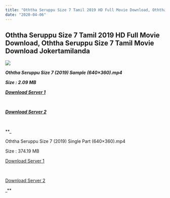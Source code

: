 ```yaml
---
title: "Oththa Seruppu Size 7 Tamil 2019 HD Full Movie Download, Oththa Seruppu Size 7 Tamil Movie Download Jokertamilanda"
date: "2020-04-06"
---
```


## Oththa Seruppu Size 7 Tamil 2019 HD Full Movie Download, Oththa Seruppu Size 7 Tamil Movie Download Jokertamilanda

![](https://images.moviebuff.com/0076a5e9-571d-45eb-925f-1b1a9934ccce?w=1000)

**_Oththa Seruppu Size 7 (2019) Sample (640×360).mp4_**

**_Size : 2.09 MB_**

**_[Download Server 1](http://c1.wetransfer.vip/files/Tamil{a3b04ca4513862e5e6faa05865f310bf9da13080b46bbc045b167bb82cb0d9ff}20Movies/Tamil{a3b04ca4513862e5e6faa05865f310bf9da13080b46bbc045b167bb82cb0d9ff}202019{a3b04ca4513862e5e6faa05865f310bf9da13080b46bbc045b167bb82cb0d9ff}20Movies/Oththa{a3b04ca4513862e5e6faa05865f310bf9da13080b46bbc045b167bb82cb0d9ff}20Seruppu{a3b04ca4513862e5e6faa05865f310bf9da13080b46bbc045b167bb82cb0d9ff}20Size{a3b04ca4513862e5e6faa05865f310bf9da13080b46bbc045b167bb82cb0d9ff}207{a3b04ca4513862e5e6faa05865f310bf9da13080b46bbc045b167bb82cb0d9ff}20(2019)/Oththa{a3b04ca4513862e5e6faa05865f310bf9da13080b46bbc045b167bb82cb0d9ff}20Seruppu{a3b04ca4513862e5e6faa05865f310bf9da13080b46bbc045b167bb82cb0d9ff}20Size{a3b04ca4513862e5e6faa05865f310bf9da13080b46bbc045b167bb82cb0d9ff}207{a3b04ca4513862e5e6faa05865f310bf9da13080b46bbc045b167bb82cb0d9ff}20(2019){a3b04ca4513862e5e6faa05865f310bf9da13080b46bbc045b167bb82cb0d9ff}20Proper{a3b04ca4513862e5e6faa05865f310bf9da13080b46bbc045b167bb82cb0d9ff}20HDRip/Oththa{a3b04ca4513862e5e6faa05865f310bf9da13080b46bbc045b167bb82cb0d9ff}20Seruppu{a3b04ca4513862e5e6faa05865f310bf9da13080b46bbc045b167bb82cb0d9ff}20Size{a3b04ca4513862e5e6faa05865f310bf9da13080b46bbc045b167bb82cb0d9ff}207{a3b04ca4513862e5e6faa05865f310bf9da13080b46bbc045b167bb82cb0d9ff}20(2019){a3b04ca4513862e5e6faa05865f310bf9da13080b46bbc045b167bb82cb0d9ff}20Sample{a3b04ca4513862e5e6faa05865f310bf9da13080b46bbc045b167bb82cb0d9ff}20(640x360).mp4)_**

**_[  
](http://c1.wetransfer.vip/files/Tamil{a3b04ca4513862e5e6faa05865f310bf9da13080b46bbc045b167bb82cb0d9ff}20Movies/Tamil{a3b04ca4513862e5e6faa05865f310bf9da13080b46bbc045b167bb82cb0d9ff}202019{a3b04ca4513862e5e6faa05865f310bf9da13080b46bbc045b167bb82cb0d9ff}20Movies/Oththa{a3b04ca4513862e5e6faa05865f310bf9da13080b46bbc045b167bb82cb0d9ff}20Seruppu{a3b04ca4513862e5e6faa05865f310bf9da13080b46bbc045b167bb82cb0d9ff}20Size{a3b04ca4513862e5e6faa05865f310bf9da13080b46bbc045b167bb82cb0d9ff}207{a3b04ca4513862e5e6faa05865f310bf9da13080b46bbc045b167bb82cb0d9ff}20(2019)/Oththa{a3b04ca4513862e5e6faa05865f310bf9da13080b46bbc045b167bb82cb0d9ff}20Seruppu{a3b04ca4513862e5e6faa05865f310bf9da13080b46bbc045b167bb82cb0d9ff}20Size{a3b04ca4513862e5e6faa05865f310bf9da13080b46bbc045b167bb82cb0d9ff}207{a3b04ca4513862e5e6faa05865f310bf9da13080b46bbc045b167bb82cb0d9ff}20(2019){a3b04ca4513862e5e6faa05865f310bf9da13080b46bbc045b167bb82cb0d9ff}20Proper{a3b04ca4513862e5e6faa05865f310bf9da13080b46bbc045b167bb82cb0d9ff}20HDRip/Oththa{a3b04ca4513862e5e6faa05865f310bf9da13080b46bbc045b167bb82cb0d9ff}20Seruppu{a3b04ca4513862e5e6faa05865f310bf9da13080b46bbc045b167bb82cb0d9ff}20Size{a3b04ca4513862e5e6faa05865f310bf9da13080b46bbc045b167bb82cb0d9ff}207{a3b04ca4513862e5e6faa05865f310bf9da13080b46bbc045b167bb82cb0d9ff}20(2019){a3b04ca4513862e5e6faa05865f310bf9da13080b46bbc045b167bb82cb0d9ff}20Sample{a3b04ca4513862e5e6faa05865f310bf9da13080b46bbc045b167bb82cb0d9ff}20(640x360).mp4)_**

**_[Download Server 2](http://c1.wetransfer.vip/files/Tamil{a3b04ca4513862e5e6faa05865f310bf9da13080b46bbc045b167bb82cb0d9ff}20Movies/Tamil{a3b04ca4513862e5e6faa05865f310bf9da13080b46bbc045b167bb82cb0d9ff}202019{a3b04ca4513862e5e6faa05865f310bf9da13080b46bbc045b167bb82cb0d9ff}20Movies/Oththa{a3b04ca4513862e5e6faa05865f310bf9da13080b46bbc045b167bb82cb0d9ff}20Seruppu{a3b04ca4513862e5e6faa05865f310bf9da13080b46bbc045b167bb82cb0d9ff}20Size{a3b04ca4513862e5e6faa05865f310bf9da13080b46bbc045b167bb82cb0d9ff}207{a3b04ca4513862e5e6faa05865f310bf9da13080b46bbc045b167bb82cb0d9ff}20(2019)/Oththa{a3b04ca4513862e5e6faa05865f310bf9da13080b46bbc045b167bb82cb0d9ff}20Seruppu{a3b04ca4513862e5e6faa05865f310bf9da13080b46bbc045b167bb82cb0d9ff}20Size{a3b04ca4513862e5e6faa05865f310bf9da13080b46bbc045b167bb82cb0d9ff}207{a3b04ca4513862e5e6faa05865f310bf9da13080b46bbc045b167bb82cb0d9ff}20(2019){a3b04ca4513862e5e6faa05865f310bf9da13080b46bbc045b167bb82cb0d9ff}20Proper{a3b04ca4513862e5e6faa05865f310bf9da13080b46bbc045b167bb82cb0d9ff}20HDRip/Oththa{a3b04ca4513862e5e6faa05865f310bf9da13080b46bbc045b167bb82cb0d9ff}20Seruppu{a3b04ca4513862e5e6faa05865f310bf9da13080b46bbc045b167bb82cb0d9ff}20Size{a3b04ca4513862e5e6faa05865f310bf9da13080b46bbc045b167bb82cb0d9ff}207{a3b04ca4513862e5e6faa05865f310bf9da13080b46bbc045b167bb82cb0d9ff}20(2019){a3b04ca4513862e5e6faa05865f310bf9da13080b46bbc045b167bb82cb0d9ff}20Sample{a3b04ca4513862e5e6faa05865f310bf9da13080b46bbc045b167bb82cb0d9ff}20(640x360).mp4)_**

**_[  
](http://c1.wetransfer.vip/files/Tamil{a3b04ca4513862e5e6faa05865f310bf9da13080b46bbc045b167bb82cb0d9ff}20Movies/Tamil{a3b04ca4513862e5e6faa05865f310bf9da13080b46bbc045b167bb82cb0d9ff}202019{a3b04ca4513862e5e6faa05865f310bf9da13080b46bbc045b167bb82cb0d9ff}20Movies/Oththa{a3b04ca4513862e5e6faa05865f310bf9da13080b46bbc045b167bb82cb0d9ff}20Seruppu{a3b04ca4513862e5e6faa05865f310bf9da13080b46bbc045b167bb82cb0d9ff}20Size{a3b04ca4513862e5e6faa05865f310bf9da13080b46bbc045b167bb82cb0d9ff}207{a3b04ca4513862e5e6faa05865f310bf9da13080b46bbc045b167bb82cb0d9ff}20(2019)/Oththa{a3b04ca4513862e5e6faa05865f310bf9da13080b46bbc045b167bb82cb0d9ff}20Seruppu{a3b04ca4513862e5e6faa05865f310bf9da13080b46bbc045b167bb82cb0d9ff}20Size{a3b04ca4513862e5e6faa05865f310bf9da13080b46bbc045b167bb82cb0d9ff}207{a3b04ca4513862e5e6faa05865f310bf9da13080b46bbc045b167bb82cb0d9ff}20(2019){a3b04ca4513862e5e6faa05865f310bf9da13080b46bbc045b167bb82cb0d9ff}20Proper{a3b04ca4513862e5e6faa05865f310bf9da13080b46bbc045b167bb82cb0d9ff}20HDRip/Oththa{a3b04ca4513862e5e6faa05865f310bf9da13080b46bbc045b167bb82cb0d9ff}20Seruppu{a3b04ca4513862e5e6faa05865f310bf9da13080b46bbc045b167bb82cb0d9ff}20Size{a3b04ca4513862e5e6faa05865f310bf9da13080b46bbc045b167bb82cb0d9ff}207{a3b04ca4513862e5e6faa05865f310bf9da13080b46bbc045b167bb82cb0d9ff}20(2019){a3b04ca4513862e5e6faa05865f310bf9da13080b46bbc045b167bb82cb0d9ff}20Sample{a3b04ca4513862e5e6faa05865f310bf9da13080b46bbc045b167bb82cb0d9ff}20(640x360).mp4)_**

**_

Oththa Seruppu Size 7 (2019) Single Part (640×360).mp4

Size : 374.19 MB

[Download Server 1](http://c8.wetransfer.vip//files/Oththa{a3b04ca4513862e5e6faa05865f310bf9da13080b46bbc045b167bb82cb0d9ff}20Seruppu{a3b04ca4513862e5e6faa05865f310bf9da13080b46bbc045b167bb82cb0d9ff}20Size{a3b04ca4513862e5e6faa05865f310bf9da13080b46bbc045b167bb82cb0d9ff}207{a3b04ca4513862e5e6faa05865f310bf9da13080b46bbc045b167bb82cb0d9ff}20(2019).mp4)

[  
](http://c8.wetransfer.vip//files/Oththa{a3b04ca4513862e5e6faa05865f310bf9da13080b46bbc045b167bb82cb0d9ff}20Seruppu{a3b04ca4513862e5e6faa05865f310bf9da13080b46bbc045b167bb82cb0d9ff}20Size{a3b04ca4513862e5e6faa05865f310bf9da13080b46bbc045b167bb82cb0d9ff}207{a3b04ca4513862e5e6faa05865f310bf9da13080b46bbc045b167bb82cb0d9ff}20(2019).mp4)

[Download Server 2](http://c8.wetransfer.vip//files/Oththa{a3b04ca4513862e5e6faa05865f310bf9da13080b46bbc045b167bb82cb0d9ff}20Seruppu{a3b04ca4513862e5e6faa05865f310bf9da13080b46bbc045b167bb82cb0d9ff}20Size{a3b04ca4513862e5e6faa05865f310bf9da13080b46bbc045b167bb82cb0d9ff}207{a3b04ca4513862e5e6faa05865f310bf9da13080b46bbc045b167bb82cb0d9ff}20(2019).mp4)

_**
